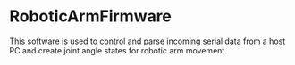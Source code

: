 # RoboticArmFirmware
This software is used to control and parse incoming serial data from a host PC and create joint angle states for robotic arm movement
